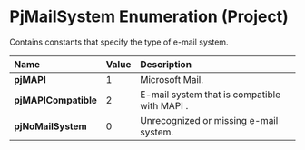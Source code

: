 
# PjMailSystem Enumeration (Project)

Contains constants that specify the type of e-mail system.



|**Name**|**Value**|**Description**|
|:-----|:-----|:-----|
| **pjMAPI**|1|Microsoft Mail.|
| **pjMAPICompatible**|2|E-mail system that is compatible with MAPI .|
| **pjNoMailSystem**|0|Unrecognized or missing e-mail system.|
